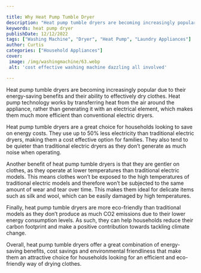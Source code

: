 ```yaml
---

title: Why Heat Pump Tumble Dryer
description: "Heat pump tumble dryers are becoming increasingly popular due to their energy-saving benefits and their ability to effectively dry...learn more about it now"
keywords: heat pump dryer
publishDate: 12/12/2022
tags: ["Washing Machine", "Dryer", "Heat Pump", "Laundry Appliances"]
author: Curtis
categories: ["Household Appliances"]
cover: 
 image: /img/washingmachine/63.webp
 alt: 'cost effective washing machine dazzling all involved'

---
```


Heat pump tumble dryers are becoming increasingly popular due to their energy-saving benefits and their ability to effectively dry clothes. Heat pump technology works by transferring heat from the air around the appliance, rather than generating it with an electrical element, which makes them much more efficient than conventional electric dryers.

Heat pump tumble dryers are a great choice for households looking to save on energy costs. They use up to 50% less electricity than traditional electric dryers, making them a cost effective option for families. They also tend to be quieter than traditional electric dryers as they don’t generate as much noise when operating.

Another benefit of heat pump tumble dryers is that they are gentler on clothes, as they operate at lower temperatures than traditional electric models. This means clothes won’t be exposed to the high temperatures of traditional electric models and therefore won’t be subjected to the same amount of wear and tear over time. This makes them ideal for delicate items such as silk and wool, which can be easily damaged by high temperatures.

Finally, heat pump tumble dryers are more eco-friendly than traditional models as they don’t produce as much CO2 emissions due to their lower energy consumption levels. As such, they can help households reduce their carbon footprint and make a positive contribution towards tackling climate change.

Overall, heat pump tumble dryers offer a great combination of energy-saving benefits, cost savings and environmental friendliness that make them an attractive choice for households looking for an efficient and eco-friendly way of drying clothes.
